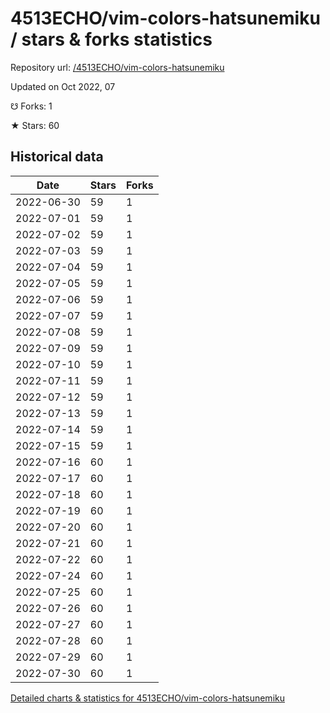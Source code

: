 # 4513ECHO/vim-colors-hatsunemiku / stars & forks statistics

Repository url: [/4513ECHO/vim-colors-hatsunemiku](https://github.com/4513ECHO/vim-colors-hatsunemiku)

Updated on Oct 2022, 07

☋ Forks: 1

★ Stars: 60

## Historical data
| Date | Stars | Forks |
|------|-------|-------|
| 2022-06-30 | 59 | 1 | 
| 2022-07-01 | 59 | 1 | 
| 2022-07-02 | 59 | 1 | 
| 2022-07-03 | 59 | 1 | 
| 2022-07-04 | 59 | 1 | 
| 2022-07-05 | 59 | 1 | 
| 2022-07-06 | 59 | 1 | 
| 2022-07-07 | 59 | 1 | 
| 2022-07-08 | 59 | 1 | 
| 2022-07-09 | 59 | 1 | 
| 2022-07-10 | 59 | 1 | 
| 2022-07-11 | 59 | 1 | 
| 2022-07-12 | 59 | 1 | 
| 2022-07-13 | 59 | 1 | 
| 2022-07-14 | 59 | 1 | 
| 2022-07-15 | 59 | 1 | 
| 2022-07-16 | 60 | 1 | 
| 2022-07-17 | 60 | 1 | 
| 2022-07-18 | 60 | 1 | 
| 2022-07-19 | 60 | 1 | 
| 2022-07-20 | 60 | 1 | 
| 2022-07-21 | 60 | 1 | 
| 2022-07-22 | 60 | 1 | 
| 2022-07-24 | 60 | 1 | 
| 2022-07-25 | 60 | 1 | 
| 2022-07-26 | 60 | 1 | 
| 2022-07-27 | 60 | 1 | 
| 2022-07-28 | 60 | 1 | 
| 2022-07-29 | 60 | 1 | 
| 2022-07-30 | 60 | 1 | 


[Detailed charts & statistics for 4513ECHO/vim-colors-hatsunemiku](https://reviewgithub.com/rep/4513ECHO/vim-colors-hatsunemiku)
